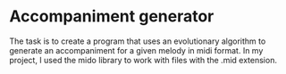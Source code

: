 # Accompaniment generator
The task is to create a program that uses an evolutionary algorithm to generate an accompaniment for a given melody in midi
format.
In my project, I used the mido library to work with files with the .mid extension.
